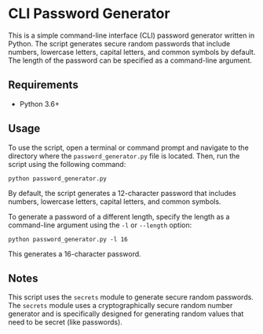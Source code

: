 # CLI Password Generator

This is a simple command-line interface (CLI) password generator written in Python. The script generates secure random passwords that include numbers, lowercase letters, capital letters, and common symbols by default. The length of the password can be specified as a command-line argument.

## Requirements

- Python 3.6+

## Usage

To use the script, open a terminal or command prompt and navigate to the directory where the `password_generator.py` file is located. Then, run the script using the following command:
```
python password_generator.py
```


By default, the script generates a 12-character password that includes numbers, lowercase letters, capital letters, and common symbols.

To generate a password of a different length, specify the length as a command-line argument using the `-l` or `--length` option:
```
python password_generator.py -l 16
```


This generates a 16-character password.

## Notes

This script uses the `secrets` module to generate secure random passwords. The `secrets` module uses a cryptographically secure random number generator and is specifically designed for generating random values that need to be secret (like passwords).
